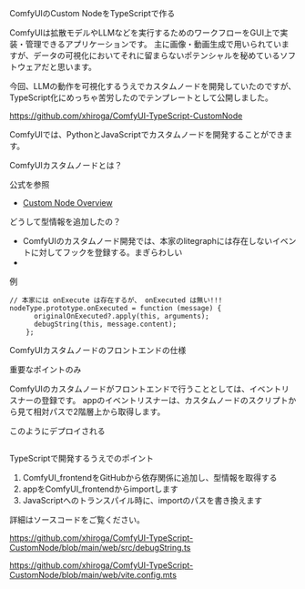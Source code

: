 ComfyUIのCustom NodeをTypeScriptで作る


ComfyUIは拡散モデルやLLMなどを実行するためのワークフローをGUI上で実装・管理できるアプリケーションです。
主に画像・動画生成で用いられていますが、データの可視化においてそれに留まらないポテンシャルを秘めているソフトウェアだと思います。

今回、LLMの動作を可視化するうえでカスタムノードを開発していたのですが、
TypeScript化にめっちゃ苦労したのでテンプレートとして公開しました。

https://github.com/xhiroga/ComfyUI-TypeScript-CustomNode

ComfyUIでは、PythonとJavaScriptでカスタムノードを開発することができます。

ComfyUIカスタムノードとは？

公式を参照
- [Custom Node Overview](https://docs.comfy.org/custom-nodes/custom_node_overview)

どうして型情報を追加したの？

- ComfyUIのカスタムノード開発では、本家のlitegraphには存在しないイベントに対してフックを登録する。まぎらわしい
- 
例

```
// 本家には onExecute は存在するが、 onExecuted は無い!!!
nodeType.prototype.onExecuted = function (message) {
      originalOnExecuted?.apply(this, arguments);
      debugString(this, message.content);
    };
```



ComfyUIカスタムノードのフロントエンドの仕様

重要なポイントのみ

ComfyUIのカスタムノードがフロントエンドで行うこととしては、イベントリスナーの登録です。
appのイベントリスナーは、カスタムノードのスクリプトから見て相対パスで2階層上から取得します。

このようにデプロイされる

```
```

TypeScriptで開発するうえでのポイント

1. ComfyUI_frontendをGitHubから依存関係に追加し、型情報を取得する
2. appをComfyUI_frontendからimportします
3. JavaScriptへのトランスパイル時に、importのパスを書き換えます

詳細はソースコードをご覧ください。

https://github.com/xhiroga/ComfyUI-TypeScript-CustomNode/blob/main/web/src/debugString.ts

https://github.com/xhiroga/ComfyUI-TypeScript-CustomNode/blob/main/web/vite.config.mts
